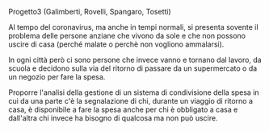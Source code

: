 Progetto3 (Galimberti, Rovelli, Spangaro, Tosetti)

Al tempo del coronavirus, ma anche in tempi normali, si presenta sovente il problema delle persone anziane che vivono da sole e che non possono uscire di casa (perché malate o perchè non vogliono ammalarsi).

In ogni città però ci sono persone che invece vanno e tornano dal lavoro, da scuola e decidono sulla via del ritorno di passare da un supermercato o da un negozio per fare la spesa.

Proporre l'analisi della gestione di un sistema di condivisione della spesa in cui da una parte c'è la segnalazione di chi, durante un viaggio di ritorno a casa, è disponibile a fare la spesa anche per chi è obbligato a casa e dall'altra chi invece ha bisogno di qualcosa ma non può uscire.
